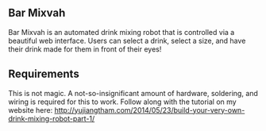 Bar Mixvah
----------

Bar Mixvah is an automated drink mixing robot that is controlled via a beautiful web interface.  Users can select a drink, select a size, and have their drink made for them in front of their eyes!


Requirements
------------

This is not magic.  A not-so-insignificant amount of hardware, soldering, and wiring is required for this to work.  Follow along with the tutorial on my website here:
http://yujiangtham.com/2014/05/23/build-your-very-own-drink-mixing-robot-part-1/

